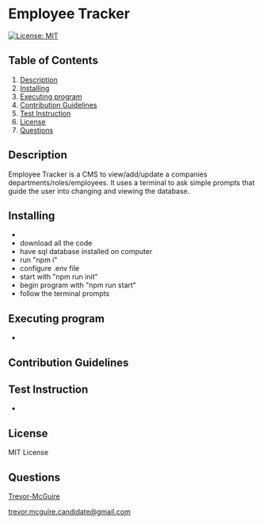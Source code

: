 # Employee Tracker

 [![License: MIT](https://img.shields.io/badge/License-MIT-yellow.svg)](https://opensource.org/licenses/MIT)

## Table of Contents  
1. [Description](#description)
2. [Installing](#installing)
3. [Executing program](#executing-program)
4. [Contribution Guidelines](#contribution-guidelines)
5. [Test Instruction](#test-instruction)
6. [License](#license)
7. [Questions](#questions)

## Description

 Employee Tracker is a CMS to view/add/update a companies departments/roles/employees. It uses a terminal to ask simple prompts that guide the user into changing and viewing the database.


## Installing

 * 
* download all the code
* have sql database installed on computer
* run "npm i"
* configure .env file
* start with "npm run init"
* begin program with "npm run start"
* follow the terminal prompts


## Executing program

 * 


## Contribution Guidelines

 


## Test Instruction

 * 


## License

 MIT License


## Questions

 [Trevor-McGuire](https://github.com/Trevor-McGuire/)

 [trevor.mcguire.candidate@gmail.com](mailto:trevor.mcguire.candidate@gmail.com)
 